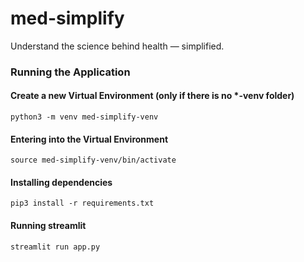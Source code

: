 # med-simplify
Understand the science behind health — simplified.

### Running the Application

#### Create a new Virtual Environment (only if there is no *-venv folder)
```
python3 -m venv med-simplify-venv
```
#### Entering into the Virtual Environment
```
source med-simplify-venv/bin/activate
```
#### Installing dependencies
```
pip3 install -r requirements.txt
```
#### Running streamlit
```
streamlit run app.py
```